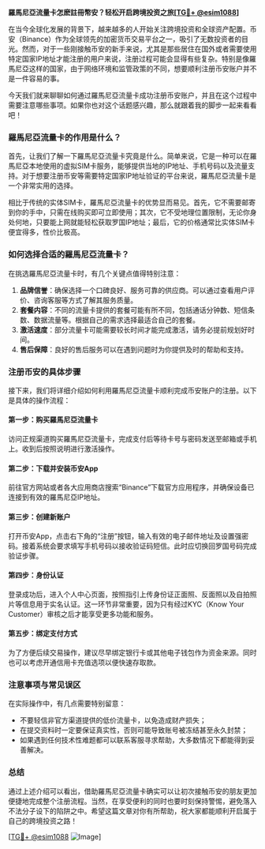 **羅馬尼亞流量卡怎麽註冊幣安？轻松开启跨境投资之旅[[TG💪+ @esim1088](https://t.me/s/esim1088)]**

在当今全球化发展的背景下，越来越多的人开始关注跨境投资和全球资产配置。币安（Binance）作为全球领先的加密货币交易平台之一，吸引了无数投资者的目光。然而，对于一些刚接触币安的新手来说，尤其是那些居住在国外或者需要使用特定国家IP地址才能注册的用户来说，注册过程可能会显得有些复杂。特别是像羅馬尼亞这样的国家，由于网络环境和监管政策的不同，想要顺利注册币安账户并不是一件容易的事。

今天我们就来聊聊如何通过羅馬尼亞流量卡成功注册币安账户，并且在这个过程中需要注意哪些事项。如果你也对这个话题感兴趣，那么就跟着我的脚步一起来看看吧！

### 羅馬尼亞流量卡的作用是什么？

首先，让我们了解一下羅馬尼亞流量卡究竟是什么。简单来说，它是一种可以在羅馬尼亞本地使用的虚拟SIM卡服务，能够提供当地的IP地址、手机号码以及流量支持。对于想要注册币安等需要特定国家IP地址验证的平台来说，羅馬尼亞流量卡是一个非常实用的选择。

相比于传统的实体SIM卡，羅馬尼亞流量卡的优势显而易见。首先，它不需要邮寄到你的手中，只需在线购买即可立即使用；其次，它不受地理位置限制，无论你身处何地，只要能上网就能轻松获取罗国IP地址；最后，它的价格通常比实体SIM卡便宜得多，性价比极高。

### 如何选择合适的羅馬尼亞流量卡？

在挑选羅馬尼亞流量卡时，有几个关键点值得特别注意：

1. **品牌信誉**：确保选择一个口碑良好、服务可靠的供应商。可以通过查看用户评价、咨询客服等方式了解其服务质量。
2. **套餐内容**：不同的流量卡提供的套餐可能有所不同，包括通话分钟数、短信条数、数据流量等。根据自己的需求选择最适合自己的套餐。
3. **激活速度**：部分流量卡可能需要较长时间才能完成激活，请务必提前规划好时间。
4. **售后保障**：良好的售后服务可以在遇到问题时为你提供及时的帮助和支持。

### 注册币安的具体步骤

接下来，我们将详细介绍如何利用羅馬尼亞流量卡顺利完成币安账户的注册。以下是具体的操作流程：

#### 第一步：购买羅馬尼亞流量卡
访问正规渠道购买羅馬尼亞流量卡，完成支付后等待卡号与密码发送至邮箱或手机上。收到后按照说明进行激活操作。

#### 第二步：下载并安装币安App
前往官方网站或者各大应用商店搜索“Binance”下载官方应用程序，并确保设备已连接到有效的羅馬尼亞IP地址。

#### 第三步：创建新账户
打开币安App，点击右下角的“注册”按钮，输入有效的电子邮件地址及设置强密码。接着系统会要求填写手机号码以接收验证码短信。此时应切换回罗国号码完成验证步骤。

#### 第四步：身份认证
登录成功后，进入个人中心页面，按照指引上传身份证正面照、反面照以及自拍照片等信息用于实名认证。这一环节非常重要，因为只有经过KYC（Know Your Customer）审核之后才能享受更多功能和服务。

#### 第五步：绑定支付方式
为了方便后续交易操作，建议尽早绑定银行卡或其他电子钱包作为资金来源。同时也可以考虑开通信用卡充值选项以便快速存取款。

### 注意事项与常见误区

在实际操作中，有几点需要特别留意：
- 不要轻信非官方渠道提供的低价流量卡，以免造成财产损失；
- 在提交资料时一定要保证真实性，否则可能导致账号被冻结甚至永久封禁；
- 如果遇到任何技术性难题都可以联系客服寻求帮助，大多数情况下都能得到妥善解决。

### 总结

通过上述介绍可以看出，借助羅馬尼亞流量卡确实可以让初次接触币安的朋友更加便捷地完成整个注册流程。当然，在享受便利的同时也要时刻保持警惕，避免落入不法分子设下的陷阱之中。希望这篇文章对你有所帮助，祝大家都能顺利开启属于自己的跨境投资之路！

[[TG💪+ @esim1088](https://t.me/s/esim1088) ![Image](https://i.postimg.cc/4NQfJmqS/Snipaste-2025-05-13-00-14-12.png)]